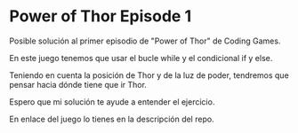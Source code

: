 # Power of Thor Episode 1
<p>Posible solución al primer episodio de "Power of Thor" de Coding Games.</p>
<p>En este juego tenemos que usar el bucle while y el condicional if y else.</p>
<p>Teniendo en cuenta la posición de Thor y de la luz de poder, tendremos que pensar hacia dónde tiene que ir Thor.</p>
<p>Espero que mi solución te ayude a entender el ejercicio.</p>
<p>En enlace del juego lo tienes en la descripción del repo.</p>

